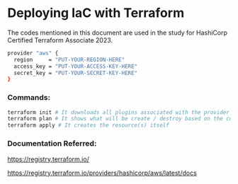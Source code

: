 # Deploying IaC with Terraform

The codes mentioned in this document are used in the study for HashiCorp Certified Terraform Associate 2023.

```sh
provider "aws" {
  region     = "PUT-YOUR-REGION-HERE"
  access_key = "PUT-YOUR-ACCESS-KEY-HERE"
  secret_key = "PUT-YOUR-SECRET-KEY-HERE"
}
```

### Commands:

```sh
terraform init # It downloads all plugins associated with the provider mentioned
terraform plan # It shows what will be create / destroy based on the code modified
terraform apply # It creates the resource(s) itself
```

### Documentation Referred:

https://registry.terraform.io/

https://registry.terraform.io/providers/hashicorp/aws/latest/docs
